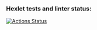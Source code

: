 ### Hexlet tests and linter status:
[![Actions Status](https://github.com/Blinina/frontend-project-lvl2/workflows/hexlet-check/badge.svg)](https://github.com/Blinina/frontend-project-lvl2/actions)